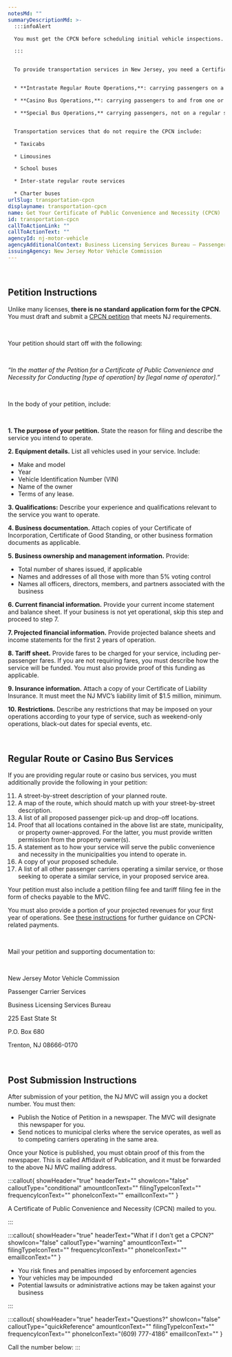 ```yaml
---
notesMd: ""
summaryDescriptionMd: >-
  :::infoAlert 

  You must get the CPCN before scheduling initial vehicle inspections. The CPCN is also needed before registering vehicles with the NJ MVC.

  :::


  To provide transportation services in New Jersey, you need a Certificate of Public Convenience and Necessity (CPCN). Transportation services that require a CPCN include:


  * **Intrastate Regular Route Operations,**: carrying passengers on a regular schedule between fixed points in NJ for compensation. This service can be open to the public or restricted to a specific group.

  * **Casino Bus Operations,**: carrying passengers to and from one or more casinos in Atlantic City.

  * **Special Bus Operations,** carrying passengers, not on a regular schedule, to or from a place in NJ for per-person compensation. The compensation may include special discounts or premiums for attractions that are served by the route. These trips are offered and arranged by the owner of the bus company.


  Transportation services that do not require the CPCN include: 

  * Taxicabs

  * Limousines

  * School buses

  * Inter-state regular route services

  * Charter buses
urlSlug: transportation-cpcn
displayname: transportation-cpcn
name: Get Your Certificate of Public Convenience and Necessity (CPCN)
id: transportation-cpcn
callToActionLink: ""
callToActionText: ""
agencyId: nj-motor-vehicle
agencyAdditionalContext: Business Licensing Services Bureau – Passenger Carrier Unit
issuingAgency: New Jersey Motor Vehicle Commission
---
```

&nbsp;

## Petition Instructions

Unlike many licenses, **there is no standard application form for the CPCN.** You must draft and submit a [CPCN petition](https://www.nj.gov/mvc/pdf/business/cpcn_instructions.pdf) that meets NJ requirements.

&nbsp;

Your petition should start off with the following:

&nbsp;

*“In the matter of the Petition for a Certificate of Public Convenience and Necessity for Conducting \[type of operation] by \[legal name of operator].​”*

&nbsp;

In the body of your petition, include:​

&nbsp;

**1. The purpose of your petition.** State the reason for filing and describe the service you intend to operate.

**2. Equipment details.** List all vehicles used in your service. Include:

* Make and model
* Year
* Vehicle Identification Number (VIN)
* Name of the owner
* Terms of any lease.

**3. Qualifications:** Describe your experience and qualifications relevant to the service you want to operate.

**4. Business documentation.** Attach copies of your Certificate of Incorporation, Certificate of Good Standing, or other business formation documents as applicable.

**5. Business ownership and management information.** Provide:

* Total number of shares issued, if applicable
* Names and addresses of all those with more than 5% voting control
* Names all officers, directors, members, and partners associated with the business

**6. Current financial information.** Provide your current income statement and balance sheet. If your business is not yet operational, skip this step and proceed to step 7.

**7. Projected financial information.** Provide projected balance sheets and income statements for the first 2 years of operation.

**8. Tariff sheet.** Provide fares to be charged for your service, including per-passenger fares. If you are not requiring fares, you must describe how the service will be funded. You must also provide proof of this funding as applicable.

**9. Insurance information.** Attach a copy of your Certificate of Liability Insurance. It must meet the NJ MVC’s liability limit of $1.5 million, minimum.

**10. Restrictions.** Describe any restrictions that may be imposed on your operations according to your type of service, such as weekend-only operations, black-out dates for special events, etc.

&nbsp;

## Regular Route or Casino Bus Services

If you are providing regular route or casino bus services, you must additionally provide the following in your petition:

11. A street-by-street description of your planned route.
12. A map of the route, which should match up with your street-by-street description.
13. A list of all proposed passenger pick-up and drop-off locations.
14. Proof that all locations contained in the above list are state, municipality, or property owner-approved. For the latter, you must provide written permission from the property owner(s).
15. A statement as to how your service will serve the public convenience and necessity in the municipalities you intend to operate in.
16. A copy of your proposed schedule.
17. A list of all other passenger carriers operating a similar service, or those seeking to operate a similar service, in your proposed service area.

Your petition must also include a petition filing fee and tariff filing fee in the form of checks payable to the MVC.

You must also provide a portion of your projected revenues for your first year of operations. See [these instructions](https://www.nj.gov/mvc/pdf/business/CMC-25.pdf) for further guidance on CPCN-related payments.

&nbsp;

Mail your petition and supporting documentation to:

&nbsp;

New Jersey Motor Vehicle Commission
&nbsp;

Passenger Carrier Services
&nbsp;

Business Licensing Services Bureau
&nbsp;

225 East State St
&nbsp;

P.O. Box 680
&nbsp;

Trenton, NJ 08666-0170
&nbsp;

&nbsp;

## Post Submission Instructions

After submission of your petition, the NJ MVC will assign you a docket number. You must then:

* Publish the Notice of Petition in a newspaper. The MVC will designate this newspaper for you.
* Send notices to municipal clerks where the service operates, as well as to competing carriers operating in the same area.

Once your Notice is published, you must obtain proof of this from the newspaper. This is called Affidavit of Publication, and it must be forwarded to the above NJ MVC mailing address.

:::callout{ showHeader="true" headerText="" showIcon="false" calloutType="conditional" amountIconText="" filingTypeIconText="" frequencyIconText="" phoneIconText="" emailIconText="" }

A Certificate of Public Convenience and Necessity (CPCN) mailed to you.

:::

:::callout{ showHeader="true" headerText="What if I don’t get a CPCN?" showIcon="false" calloutType="warning" amountIconText="" filingTypeIconText="" frequencyIconText="" phoneIconText="" emailIconText="" }

* You risk fines and penalties imposed by enforcement agencies
* Your vehicles may be impounded
* Potential lawsuits or administrative actions may be taken against your business

:::

:::callout{ showHeader="true" headerText="Questions?" showIcon="false" calloutType="quickReference" amountIconText="" filingTypeIconText="" frequencyIconText="" phoneIconText="(609) 777-4186" emailIconText="" }

Call the number below:
:::